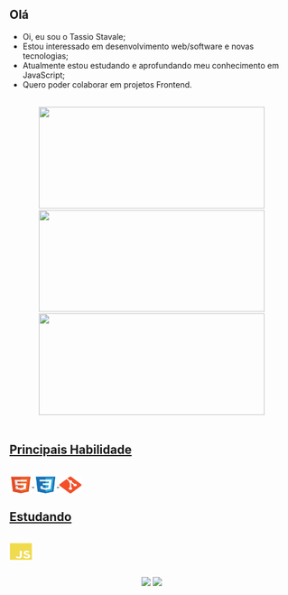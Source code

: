 <h2>Olá</h2>

<ul>
    <li>Oi, eu sou o Tassio Stavale;</li>
    <li>Estou interessado em desenvolvimento web/software e novas tecnologias;</li>
    <li>Atualmente estou estudando e aprofundando meu conhecimento em JavaScript;</li>
    <li>Quero poder colaborar em projetos Frontend.</li>
</ul>
<br>

<div align="center" display: inline_block">
    <a href="https://github.com/TStavale">
    <img height="180em" width="400em" src="https://github-readme-stats.vercel.app/api?username=TStavale&show_icons=true&theme=dark&include_all_commits=true&count_private=true"/>
    <img height="180em" width="400em" src="https://github-readme-stats.vercel.app/api/top-langs/?username=TStavale&layout=compact&langs_count=7&theme=dark"/>
   <img height="180em" width="400em" src="https://streak-stats.demolab.com?user=TStavale&theme=neon-dark&locale=pt-br&date_format=j%20M%5B%20Y%5D">
</div>
  <br>
<h2>Principais Habilidade</h2>

<div style="display: inline_block"><br>
    <img align="center" alt="HTML" height="30" width="40" src="https://raw.githubusercontent.com/devicons/devicon/master/icons/html5/html5-original.svg">
    <img align="center" alt="CSS" height="30" width="40" src="https://raw.githubusercontent.com/devicons/devicon/master/icons/css3/css3-original.svg">
    <img align="center" alt="CSS" height="30" width="40" src="https://raw.githubusercontent.com/devicons/devicon/master/icons/git/git-original.svg">
</div>

<h2>Estudando</h2>
<div style="display: inline_block"><br>
    <img align="center" alt="Js" height="30" width="40" src="https://raw.githubusercontent.com/devicons/devicon/master/icons/javascript/javascript-plain.svg">
</div>

##
<div align="center"> 
    <a href = "mailto:tassiostavale@hotmail.com"><img src="https://img.shields.io/badge/Microsoft_Outlook-0078D4?style=for-the-badge&logo=microsoft-outlook&logoColor=white" target="_blank"></a>
    <a href="https://www.linkedin.com/in/tassio-stavale/" target="_blank"><img src="https://img.shields.io/badge/-LinkedIn-%230077B5?style=for-the-badge&logo=linkedin&logoColor=white" target="_blank"></a>
  </div>
